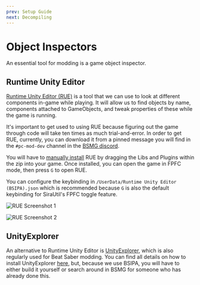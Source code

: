 ```yaml
---
prev: Setup Guide
next: Decompiling
---
```


# Object Inspectors

An essential tool for modding is a game object inspector.

## Runtime Unity Editor

[Runtime Unity Editor (RUE)](https://github.com/ManlyMarco/RuntimeUnityEditor) is a tool that we can use to look at different
components in-game while playing. It will allow us to find objects by name, components attached to GameObjects, and
tweak properties of these while the game is running.

It's important to get used to using RUE because figuring out the game through code will take ten times as much trial-and-error.
In order to get RUE, currently, you can download it from a pinned message you will find in the `#pc-mod-dev` channel in the
[BSMG discord](https://discord.gg/beatsabermods).

You will have to [manually install](../../pc-modding.md#manual-installation) RUE by dragging the Libs and Plugins within
the zip into your game. Once installed, you can open the game in FPFC mode, then press `G` to open RUE.

You can configure the keybinding in `/UserData/Runtime Unity Editor (BSIPA).json` which is recommended because `G` is also
the default keybinding for SiraUtil's FPFC toggle feature.

![RUE Screenshot 1](/.assets/images/modding/pc-mod-rue1.jpg 'RUE Screenshot 1')

![RUE Screenshot 2](/.assets/images/modding/pc-mod-rue2.jpg 'RUE Screenshot 2')

## UnityExplorer

An alternative to Runtime Unity Editor is [UnityExplorer](https://github.com/yukieiji/UnityExplorer),
which is also regularly used for Beat Saber modding. You can find all details on how to install UnityExplorer
[here](https://github.com/yukieiji/UnityExplorer?tab=readme-ov-file#standalone), but, because we use BSIPA, you will
have to either build it yourself or search around in BSMG for someone who has already done this.

